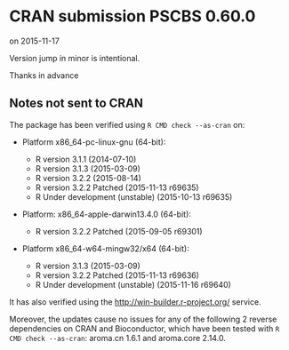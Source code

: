 # CRAN submission PSCBS 0.60.0
on 2015-11-17

Version jump in minor is intentional.

Thanks in advance


## Notes not sent to CRAN
The package has been verified using `R CMD check --as-cran` on:

* Platform x86_64-pc-linux-gnu (64-bit):
  - R version 3.1.1 (2014-07-10)
  - R version 3.1.3 (2015-03-09)
  - R version 3.2.2 (2015-08-14)
  - R version 3.2.2 Patched (2015-11-13 r69635)
  - R Under development (unstable) (2015-10-13 r69635)

* Platform: x86_64-apple-darwin13.4.0 (64-bit):
  - R version 3.2.2 Patched (2015-09-05 r69301)
  
* Platform x86_64-w64-mingw32/x64 (64-bit):
  - R version 3.1.3 (2015-03-09)
  - R version 3.2.2 Patched (2015-11-13 r69636)
  - R Under development (unstable) (2015-11-16 r69640)

It has also verified using the <http://win-builder.r-project.org/> service.

Moreover, the updates cause no issues for any of the following 2
reverse dependencies on CRAN and Bioconductor, which have been tested
with `R CMD check --as-cran`: aroma.cn 1.6.1 and aroma.core 2.14.0.
